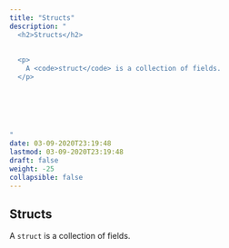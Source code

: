```yaml
---
title: "Structs"
description: "
  <h2>Structs</h2>
  
  
  <p>
    A <code>struct</code> is a collection of fields.
  </p>
  

	
		
	

"
date: 03-09-2020T23:19:48
lastmod: 03-09-2020T23:19:48
draft: false
weight: -25
collapsible: false
---
```


  <h2>Structs</h2>
  
  
  <p>
    A <code>struct</code> is a collection of fields.
  </p>
  

	
		
	


                                                